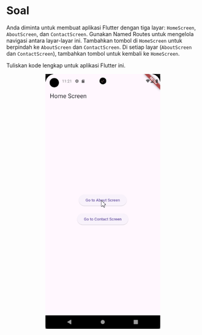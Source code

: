 # Soal
Anda diminta untuk membuat aplikasi Flutter dengan tiga layar: `HomeScreen`, `AboutScreen`, dan `ContactScreen`. Gunakan Named Routes untuk mengelola navigasi antara layar-layar ini. Tambahkan tombol di `HomeScreen` untuk berpindah ke `AboutScreen` dan `ContactScreen`. Di setiap layar (`AboutScreen` dan `ContactScreen`), tambahkan tombol untuk kembali ke `HomeScreen`.

Tuliskan kode lengkap untuk aplikasi Flutter ini.

<p align="center">
<img src="../assets/navigasi-dan-routing-latihan.gif" width="300">